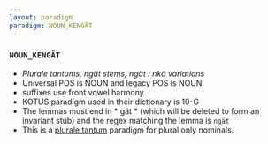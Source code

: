 ```yaml
---
layout: paradigm
paradigm: NOUN_KENGÄT
---
```

### ` NOUN_KENGÄT `

* _Plurale tantums, ngät stems, ngät : nkä  variations_
* Universal POS is NOUN and legacy POS is NOUN
* suffixes use front vowel harmony
* KOTUS paradigm used in their dictionary is 10-G
* The lemmas must end in * gät * (which will be deleted to form an invariant stub) and the regex matching the lemma is ` ngät `
* This is a [plurale tantum](https://en.wikipedia.org/wiki/Plurale_tantum) paradigm for plural only nominals.
